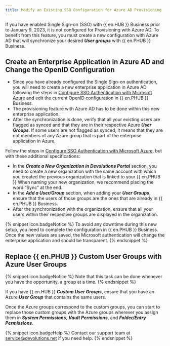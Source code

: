 ```yaml
---
title: Modify an Existing SSO Configuration for Azure AD Provisioning
---
```

If you have enabled Single Sign-on (SSO) with {{ en.HUB }} Business prior to January 9, 2023, it is not configured for Provisioning with Azure AD. To benefit from this feature, you must create a new configuration with Azure AD that will synchronize your desired ***User groups*** with {{ en.PHUB }} Business.

## Create an Enterprise Application in Azure AD and Change the OpenID Configuration

* Since you have already configured the Single Sign-on authentication, you will need to create a new enterprise application in Azure AD following the steps in [Configure SSO Authentication with Microsoft Azure](https://helphub.devolutions.net/hub_connect_azuread_office365_authentification.html) and edit the current OpenID configuration in {{ en.PHUB }} Business.
* The provisioning feature with Azure AD has to be done within this new enterprise application.
* After the synchronization is done, verify that all your existing users are flagged as synced and that they are in their respective Azure ***User Groups***. If some users are not flagged as synced, it means that they are not members of any Azure group that is part of the enterprise application in Azure.

Follow the steps in [Configure SSO Authentication with Microsoft Azure](https://helphub.devolutions.net/hub_connect_azuread_office365_authentification.html), but with these additional specifications:

* In the ***Create a New Organization in Devolutions Portal*** section, you need to create a new organization with the same account with which you created the previous organization that is linked to your {{ en.PHUB }} When naming your new organization, we recommend placing the word “Sync” at the end.
* In the ***Add a User/Group*** section, when adding your ***User Groups***, ensure that the users of those groups are the ones that are already in {{ en.PHUB }} Business.
* After the synchronization with the organization, ensure that all your users within their respective groups are displayed in the organization.

{% snippet icon.badgeNotice %}
To avoid any downtime during this new setup, you need to complete the configuration in {{ en.PHUB }} Business. Once the new values are saved, the Microsoft authentication will change the enterprise application and should be transparent.
{% endsnippet %}

## Replace {{ en.PHUB }} Custom User Groups with Azure User Groups

{% snippet icon.badgeNotice %}
Note that this task can be done whenever you have the opportunity, a group at a time.
{% endsnippet %}

If you have {{ en.HUB }} ***Custom User Groups***, ensure that you have an Azure ***User Group*** that contains the same users.

Once the Azure groups correspond to the custom groups, you can start to replace those custom groups with the Azure groups wherever you assign them in ***System Permissions***, ***Vault Permissions***, and ***Folder/Entry Permissions***.

{% snippet icon.badgeHelp %}
Contact our support team at [service@devolutions.net](mailto:service@devolutions.net) if you need help.
{% endsnippet %}

